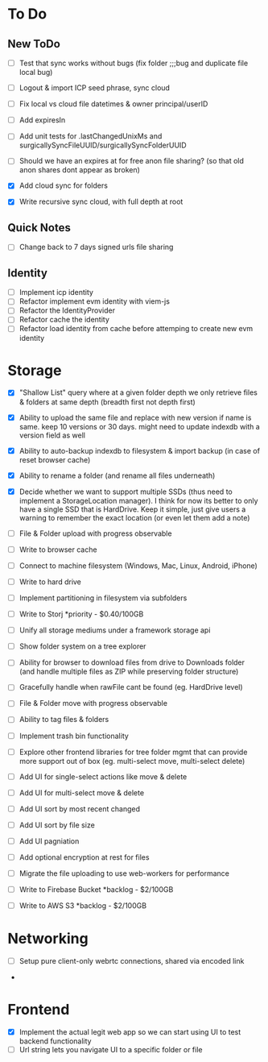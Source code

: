 # To Do

## New ToDo

- [ ] Test that sync works without bugs (fix folder ;;;bug and duplicate file local bug)
- [ ] Logout & import ICP seed phrase, sync cloud
- [ ] Fix local vs cloud file datetimes & owner principal/userID
- [ ] Add expiresIn

- [ ] Add unit tests for .lastChangedUnixMs and surgicallySyncFileUUID/surgicallySyncFolderUUID
- [ ] Should we have an expires at for free anon file sharing? (so that old anon shares dont appear as broken)

- [x] Add cloud sync for folders
- [x] Write recursive sync cloud, with full depth at root

## Quick Notes

- [ ] Change back to 7 days signed urls file sharing

## Identity

- [ ] Implement icp identity
- [ ] Refactor implement evm identity with viem-js
- [ ] Refactor the IdentityProvider
- [ ] Refactor cache the identity
- [ ] Refactor load identity from cache before attemping to create new evm identity

# Storage

- [x] "Shallow List" query where at a given folder depth we only retrieve files & folders at same depth (breadth first not depth first)
- [x] Ability to upload the same file and replace with new version if name is same. keep 10 versions or 30 days. might need to update indexdb with a version field as well
- [x] Ability to auto-backup indexdb to filesystem & import backup (in case of reset browser cache)
- [x] Ability to rename a folder (and rename all files underneath)

- [x] Decide whether we want to support multiple SSDs (thus need to implement a StorageLocation manager). I think for now its better to only have a single SSD that is HardDrive. Keep it simple, just give users a warning to remember the exact location (or even let them add a note)
- [ ] File & Folder upload with progress observable
- [ ] Write to browser cache
- [ ] Connect to machine filesystem (Windows, Mac, Linux, Android, iPhone)
- [ ] Write to hard drive
- [ ] Implement partitioning in filesystem via subfolders
- [ ] Write to Storj \*priority - $0.40/100GB
- [ ] Unify all storage mediums under a framework storage api
- [ ] Show folder system on a tree explorer

- [ ] Ability for browser to download files from drive to Downloads folder (and handle multiple files as ZIP while preserving folder structure)
- [ ] Gracefully handle when rawFile cant be found (eg. HardDrive level)

- [ ] File & Folder move with progress observable
- [ ] Ability to tag files & folders
- [ ] Implement trash bin functionality

- [ ] Explore other frontend libraries for tree folder mgmt that can provide more support out of box (eg. multi-select move, multi-select delete)
- [ ] Add UI for single-select actions like move & delete
- [ ] Add UI for multi-select move & delete
- [ ] Add UI sort by most recent changed
- [ ] Add UI sort by file size
- [ ] Add UI pagniation
- [ ] Add optional encryption at rest for files

- [ ] Migrate the file uploading to use web-workers for performance
- [ ] Write to Firebase Bucket \*backlog - $2/100GB
- [ ] Write to AWS S3 \*backlog - $2/100GB

# Networking

- [ ] Setup pure client-only webrtc connections, shared via encoded link
-

# Frontend

- [x] Implement the actual legit web app so we can start using UI to test backend functionality
- [ ] Url string lets you navigate UI to a specific folder or file
